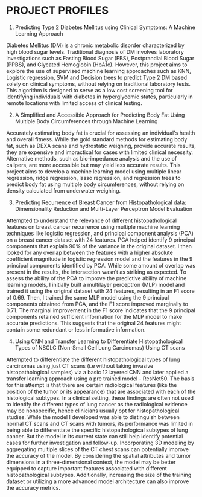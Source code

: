 # PROJECT PROFILES


1. Predicting Type 2 Diabetes Mellitus using Clinical Symptoms: A Machine Learning Approach

Diabetes Mellitus (DM) is a chronic metabolic disorder characterized by high blood sugar levels. Traditional diagnosis of DM involves laboratory investigations such as Fasting Blood Sugar (FBS), Postprandial Blood Sugar (PPBS), and Glycated Hemoglobin (HbA1c). However, this project aims to explore the use of supervised machine learning approaches such as KNN, Logistic regression, SVM and Decision trees to predict Type 2 DM based solely on clinical symptoms, without relying on traditional laboratory tests. This algorithm is designed to serve as a low cost screening tool for identifying individuals with diabetes in hyperglycemic states, particularly in remote locations with limited access of clinical testing.

2. A Simplified and Accessible Approach for Predicting Body Fat Using Multiple Body Circumferences through Machine Learning

Accurately estimating body fat is crucial for assessing an individual's health and overall fitness. While the gold standard methods for estimating body fat, such as DEXA scans and hydrostatic weighing, provide accurate results, they are expensive and impractical for cases with limited clinical necessity. Alternative methods, such as bio-impedance analysis and the use of calipers, are more accessible but may yield less accurate results. This project aims to develop a machine learning model using multiple linear regression, ridge regression, lasso regression, and regression trees to predict body fat using multiple body circumferences, without relying on density calculated from underwater weighing.

3. Predicting Recurrence of Breast Cancer from Histopathological data: Dimensionality Reduction and Multi-Layer Perceptron Model Evaluation

Attempted to understand the relevance of different histopathological features on breast cancer recurrence using multiple machine learning techniques like logistic regression, and principal component analysis (PCA) on a breast cancer dataset with 24 features. PCA helped identify 9 principal components that explain 90% of the variance in the original dataset. I then looked for any overlap between the features with a higher absolute coefficient magnitude in logistic regression model and the features in the 9 principal components identified by PCA. While some amount of overlap was present in the results, the intersection wasn’t as striking as expected. To assess the ability of the PCA to improve the predictive ability of machine learning models, I initially built a multilayer perceptron (MLP) model and trained it using the original dataset with 24 features, resulting in an F1 score of 0.69. Then, I trained the same MLP model using the 9 principal components obtained from PCA, and the F1 score improved marginally to 0.71. The marginal improvement in the F1 score indicates that the 9 principal components retained sufficient information for the MLP model to make accurate predictions. This suggests that the original 24 features might contain some redundant or less informative information.

4. Using CNN and Transfer Learning to Differentiate Histopathological Types of NSCLC (Non-Small Cell Lung Carcinomas) Using CT scans

Attempted to differentiate the different histopathological types of lung carcinomas using just CT scans (i.e without taking invasive histopathological samples) via a basic 12 layered CNN and later applied a transfer learning approach using a pre trained model - ResNet50. The basis for this attempt is that there are certain radiological features (like the position of the tumor or its appearance) that are associated with each of the histological subtypes. In a clinical setting, these findings are often not used to identify the different types of lung cancer as the radiological evidence may be nonspecific, hence clinicians usually opt for histopathological studies. While the model I developed was able to distinguish between normal CT scans and CT scans with tumors, its performance was limited in being able to differentiate the specific histopathological subtypes of lung cancer. But the model in its current state can still help identify potential cases for further investigation and follow-up. Incorporating 3D modeling by aggregating multiple slices of the CT chest scans can potentially improve the accuracy of the model. By considering the spatial attributes and tumor dimensions in a three-dimensional context, the model may be better equipped to capture important features associated with different histopathological subtypes. Additionally, increasing the size of the training dataset or utilizing a more advanced model architecture can also improve the accuracy metrics.
